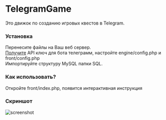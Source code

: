 # TelegramGame
Это движок по созданию игровых квестов в Telegram.
### Установка
Перенесите файлы на Ваш веб сервер.  
[Получите](https://telegram.me/BotFather) API ключ для бота телеграмм, настройте engine/config.php и front/config.php  
Импортируйте структуру MySQL папки SQL.
### Как использовать?
Откройте front/index.php, появится интерактивная инструкция
### Скриншот
![screenshot](https://user-images.githubusercontent.com/18473198/27080267-d19e9f78-5043-11e7-85db-18e464473876.png)
